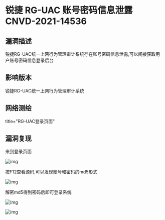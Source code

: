 # 锐捷 RG-UAC 账号密码信息泄露 CNVD-2021-14536

## 漏洞描述

锐捷RG-UAC统一上网行为管理审计系统存在账号密码信息泄露,可以间接获取用户账号密码信息登录后台

## 影响版本

<a-checkbox checked>锐捷RG-UAC统一上网行为管理审计系统</a-checkbox></br>

## 网络测绘

<a-checkbox checked>title="RG-UAC登录页面"</a-checkbox></br>

## 漏洞复现

来到登录页面



![img](/assets/PeiQi-Wiki/img/ruijie-1.png)



按F12查看源码,可以发现账号和密码的md5形式



![img](/assets/PeiQi-Wiki/img/ruijie-2.png)



解密md5得到密码后即可登录系统



![img](/assets/PeiQi-Wiki/img/ruijie-3.png)



![img](/assets/PeiQi-Wiki/img/ruijie-4.png)



## 